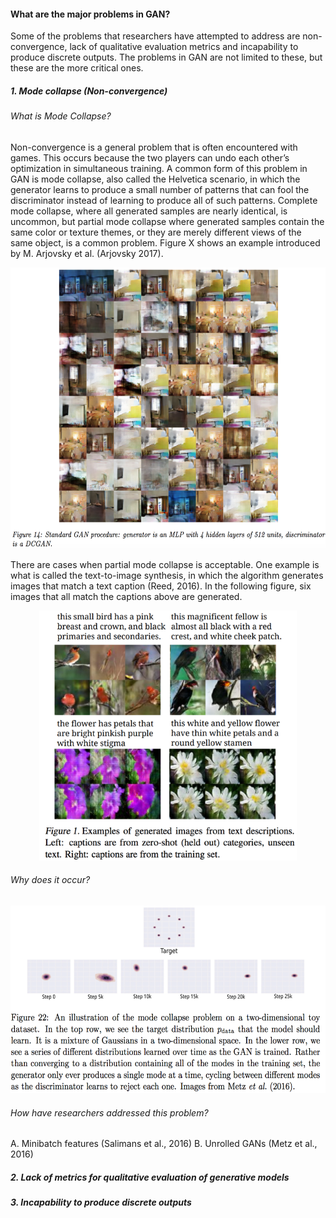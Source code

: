 #### What are the major problems in GAN?
Some of the problems that researchers have attempted to address are non-convergence, lack of qualitative evaluation metrics and incapability to produce discrete outputs. The problems in GAN are not limited to these, but these are the more critical ones.

##### 1.	Mode collapse (Non-convergence)
###### What is Mode Collapse?
Non-convergence is a general problem that is often encountered with games. This occurs because the two players can undo each other’s optimization in simultaneous training. A common form of this problem in GAN is mode collapse, also called the Helvetica scenario, in which the generator learns to produce a small number of patterns that can fool the discriminator instead of learning to produce all of such patterns. Complete mode collapse, where all generated samples are nearly identical, is uncommon, but partial mode collapse where generated samples contain the same color or texture themes, or they are merely different views of the same object, is a common problem. Figure X shows an example introduced by M. Arjovsky et al. (Arjovsky 2017). 
<p align="center">
<img src="figures/Mode_collapse.png" height="450">
</p>
There are cases when partial mode collapse is acceptable. One example is what is called the text-to-image synthesis, in which the algorithm generates images that match a text caption (Reed, 2016).  In the following figure, six images that all match the captions above are generated. 
<p align="center">
<img src="figures/Text_to_image.png" height="400">
</p>

###### Why does it occur?
<p align="center">
<img src="figures/Mode_collapse_explained.png" height="300">
</p>

###### How have researchers addressed this problem?
A. Minibatch features (Salimans et al., 2016)
B. Unrolled GANs (Metz et al., 2016)

##### 2. Lack of metrics for qualitative evaluation of generative models
##### 3. Incapability to produce discrete outputs
